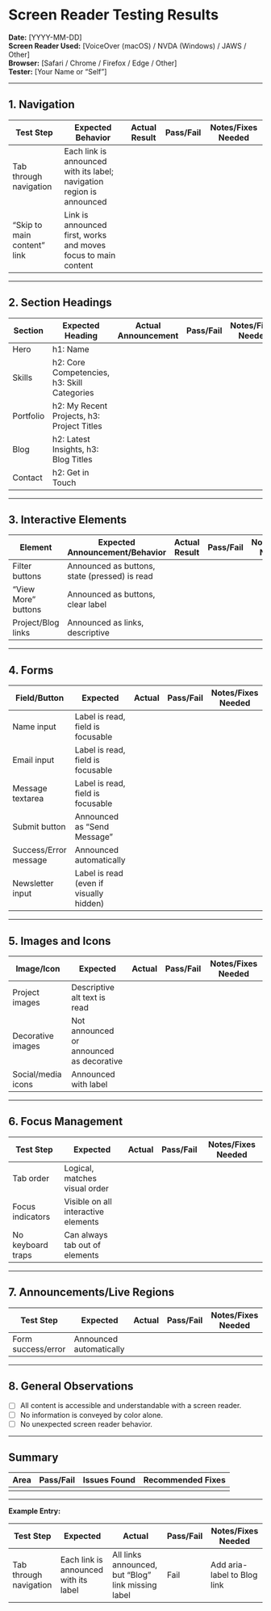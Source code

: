 # Screen Reader Testing Results

**Date:** [YYYY-MM-DD]  
**Screen Reader Used:** [VoiceOver (macOS) / NVDA (Windows) / JAWS / Other]  
**Browser:** [Safari / Chrome / Firefox / Edge / Other]  
**Tester:** [Your Name or “Self”]

---

## 1. Navigation

| Test Step | Expected Behavior | Actual Result | Pass/Fail | Notes/Fixes Needed |
|-----------|------------------|---------------|-----------|--------------------|
| Tab through navigation | Each link is announced with its label; navigation region is announced |  |  |  |
| “Skip to main content” link | Link is announced first, works and moves focus to main content |  |  |  |

---

## 2. Section Headings

| Section | Expected Heading | Actual Announcement | Pass/Fail | Notes/Fixes Needed |
|---------|-----------------|--------------------|-----------|--------------------|
| Hero    | h1: Name        |                    |           |                    |
| Skills  | h2: Core Competencies, h3: Skill Categories | |   |                    |
| Portfolio | h2: My Recent Projects, h3: Project Titles | |   |                    |
| Blog    | h2: Latest Insights, h3: Blog Titles |           |                    |
| Contact | h2: Get in Touch |                    |           |                    |

---

## 3. Interactive Elements

| Element | Expected Announcement/Behavior | Actual Result | Pass/Fail | Notes/Fixes Needed |
|---------|-------------------------------|--------------|-----------|--------------------|
| Filter buttons | Announced as buttons, state (pressed) is read |  |  |  |
| “View More” buttons | Announced as buttons, clear label |  |  |  |
| Project/Blog links | Announced as links, descriptive |  |  |  |

---

## 4. Forms

| Field/Button | Expected | Actual | Pass/Fail | Notes/Fixes Needed |
|--------------|----------|--------|-----------|--------------------|
| Name input   | Label is read, field is focusable |  |  |  |
| Email input  | Label is read, field is focusable |  |  |  |
| Message textarea | Label is read, field is focusable |  |  |  |
| Submit button | Announced as “Send Message” |  |  |  |
| Success/Error message | Announced automatically |  |  |  |
| Newsletter input | Label is read (even if visually hidden) |  |  |  |

---

## 5. Images and Icons

| Image/Icon | Expected | Actual | Pass/Fail | Notes/Fixes Needed |
|------------|----------|--------|-----------|--------------------|
| Project images | Descriptive alt text is read |  |  |  |
| Decorative images | Not announced or announced as decorative |  |  |  |
| Social/media icons | Announced with label |  |  |  |

---

## 6. Focus Management

| Test Step | Expected | Actual | Pass/Fail | Notes/Fixes Needed |
|-----------|----------|--------|-----------|--------------------|
| Tab order | Logical, matches visual order |  |  |  |
| Focus indicators | Visible on all interactive elements |  |  |  |
| No keyboard traps | Can always tab out of elements |  |  |  |

---

## 7. Announcements/Live Regions

| Test Step | Expected | Actual | Pass/Fail | Notes/Fixes Needed |
|-----------|----------|--------|-----------|--------------------|
| Form success/error | Announced automatically |  |  |  |

---

## 8. General Observations

- [ ] All content is accessible and understandable with a screen reader.
- [ ] No information is conveyed by color alone.
- [ ] No unexpected screen reader behavior.

---

## Summary

| Area | Pass/Fail | Issues Found | Recommended Fixes |
|------|-----------|-------------|-------------------|
|      |           |             |                   |

---

**Example Entry:**

| Test Step | Expected | Actual | Pass/Fail | Notes/Fixes Needed |
|-----------|----------|--------|-----------|--------------------|
| Tab through navigation | Each link is announced with its label | All links announced, but “Blog” link missing label | Fail | Add aria-label to Blog link | 
